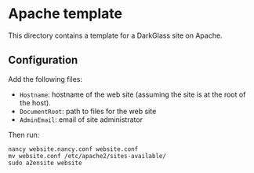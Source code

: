 # Apache template

This directory contains a template for a DarkGlass site on Apache.

## Configuration

Add the following files:

* `Hostname`: hostname of the web site (assuming the site is at the root of the host).
* `DocumentRoot`: path to files for the web site
* `AdminEmail`: email of site administrator

Then run:

```
nancy website.nancy.conf website.conf
mv website.conf /etc/apache2/sites-available/
sudo a2ensite website
```
